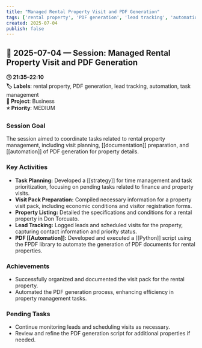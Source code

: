 ```yaml
---
title: "Managed Rental Property Visit and PDF Generation"
tags: ['rental property', 'PDF generation', 'lead tracking', 'automation', 'task management']
created: 2025-07-04
publish: false
---
```


## 📅 2025-07-04 — Session: Managed Rental Property Visit and PDF Generation

**🕒 21:35–22:10**  
**🏷️ Labels**: rental property, PDF generation, lead tracking, automation, task management  
**📂 Project**: Business  
**⭐ Priority**: MEDIUM  


### Session Goal
The session aimed to coordinate tasks related to rental property management, including visit planning, [[documentation]] preparation, and [[automation]] of PDF generation for property details.

### Key Activities
- **Task Planning:** Developed a [[strategy]] for time management and task prioritization, focusing on pending tasks related to finance and property visits.
- **Visit Pack Preparation:** Compiled necessary information for a property visit pack, including economic conditions and visitor registration forms.
- **Property Listing:** Detailed the specifications and conditions for a rental property in Don Torcuato.
- **Lead Tracking:** Logged leads and scheduled visits for the property, capturing contact information and priority status.
- **PDF [[Automation]]:** Developed and executed a [[Python]] script using the FPDF library to automate the generation of PDF documents for rental properties.

### Achievements
- Successfully organized and documented the visit pack for the rental property.
- Automated the PDF generation process, enhancing efficiency in property management tasks.

### Pending Tasks
- Continue monitoring leads and scheduling visits as necessary.
- Review and refine the PDF generation script for additional properties if needed.
